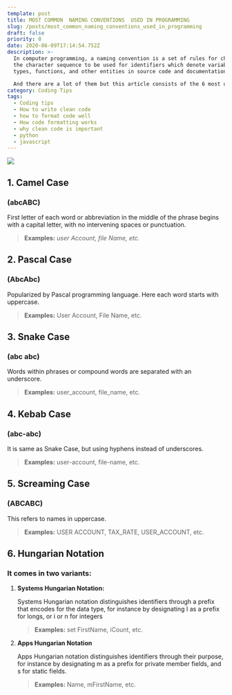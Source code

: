 ```yaml
---
template: post
title: MOST COMMON  NAMING CONVENTIONS  USED IN PROGRAMMING
slug: /posts/most_common_naming_conventions_used_in_programming
draft: false
priority: 0
date: 2020-06-09T17:14:54.752Z
description: >-
  In computer programming, a naming convention is a set of rules for choosing
  the character sequence to be used for identifiers which denote variables,
  types, functions, and other entities in source code and documentation.

  And there are a lot of them but this article consists of the 6 most used naming conventions in programming
category: Coding Tips
tags:
  - Coding tips
  - How to write clean code
  - how to format code well
  - How code formatting works
  - why clean code is important
  - python
  - javascript
---
```

![](/media/download.png)

## **1. Camel Case**

### (abcABC)

First letter of each word or abbreviation in the middle of the phrase begins with a capital letter, with no intervening spaces or punctuation.

> **Examples:** *user Account, file Name, etc.*

## 2. Pascal Case

### (AbcAbc)

Popularized by Pascal programming language. Here each word starts with uppercase.

> **Examples:** User Account, File Name, etc.

## 3. Snake Case

### (abc abc)

Words within phrases or compound words are separated with an underscore.

> **Examples:** user_account, file_name, etc.

## 4. Kebab Case

### (abc-abc)

It is same as Snake Case, but using hyphens instead of underscores.

> **Examples:** user-account, file-name, etc.

## 5. Screaming Case

### (ABCABC)

This refers to names in uppercase.

> **Examples:** USER ACCOUNT, TAX_RATE, USER_ACCOUNT, etc.

## 6. Hungarian Notation

### It comes in two variants:

1. **Systems Hungarian Notation:**

   Systems Hungarian notation distinguishes identifiers through a prefix that encodes for the data type, for instance by designating I as a prefix for longs, or i or n for integers

   > **Examples:** set FirstName, iCount, etc.
2. **Apps Hungarian Notation**

   Apps Hungarian notation distinguishes identifiers through their purpose, for instance by designating m as a prefix for private member fields, and s for static fields.

   > **Examples:** Name, mFirstName, etc.